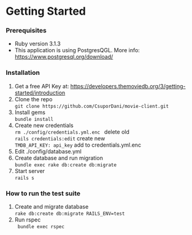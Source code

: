 # Getting Started

### Prerequisites
* Ruby version 3.1.3
* This application is using PostgresQGL. More info: https://www.postgresql.org/download/
### Installation
1. Get a free API Key at: https://developers.themoviedb.org/3/getting-started/introduction
2. Clone the repo <br />
`git clone https://github.com/CsuporDani/movie-client.git`
3. Install gems <br />
`bundle install`
4. Create new credentials <br />
 `rm ./config/credentials.yml.enc ` delete old <br />
 `rails credentials:edit` create new  <br />
 `TMDB_API_KEY: api_key` add to credentials.yml.enc  <br />
 5. Edit ./config/database.yml
 6. Create database and run migration <br />
 `bundle exec rake db:create db:migrate`
 7. Start server  <br />
 `rails s`

### How to run the test suite
1. Create and migrate database <br />
`rake db:create db:migrate RAILS_ENV=test`
2. Run rspec <br />
` bundle exec rspec`

